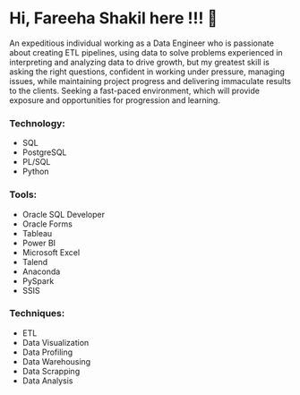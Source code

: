 ### <h1> Hi, Fareeha Shakil here !!! 👋 </h1>


<p> An expeditious individual working as a Data Engineer who is passionate about creating ETL pipelines, using data to solve problems experienced in interpreting and analyzing data to drive growth, but my greatest skill is asking the right questions, confident in working under pressure, managing issues, while maintaining project progress and delivering immaculate results to the clients. Seeking a fast-paced environment, which will provide exposure and opportunities for progression and learning. </p>


### <h3> Technology: </h3>

<ul>
  <li> SQL  </li>
  <li> PostgreSQL  </li>
  <li> PL/SQL  </li>
  <li> Python  </li>
  </ul>
  

### <h3> Tools: </h3>

  <ul>
  <li> Oracle SQL Developer  </li>
  <li> Oracle Forms  </li>
  <li> Tableau  </li>
  <li> Power BI  </li>
  <li> Microsoft Excel  </li>
  <li> Talend  </li>
  <li> Anaconda  </li>
  <li> PySpark  </li>
  <li> SSIS  </li>
  </ul>

### <h3> Techniques:  </h3>

  <ul>
  <li> ETL  </li>
  <li> Data Visualization  </li>
  <li> Data Profiling  </li>
  <li> Data Warehousing </li>
  <li> Data Scrapping   </li>
  <li> Data Analysis   </li>
  </ul>

<!--
**fareehashakil/fareehashakil** is a ✨ _special_ ✨ repository because its `README.md` (this file) appears on your GitHub profile.

Here are some ideas to get you started:

- 🔭 I’m currently working on ...
- 🌱 I’m currently learning ...
- 👯 I’m looking to collaborate on ...
- 🤔 I’m looking for help with ...
- 💬 Ask me about ...
- 📫 How to reach me: ...
- 😄 Pronouns: ...
- ⚡ Fun fact: ...
-->
